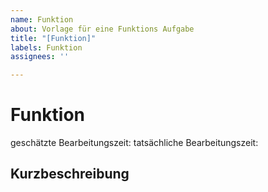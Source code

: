 ```yaml
---
name: Funktion
about: Vorlage für eine Funktions Aufgabe
title: "[Funktion]"
labels: Funktion
assignees: ''

---
```


# Funktion

geschätzte Bearbeitungszeit: <!-- (hh.mm.ss) -->
tatsächliche Bearbeitungszeit: <!-- (hh.mm.ss) -->

## Kurzbeschreibung
<!-- kurze Erläuterung der zu implementierenden Funktion -->
